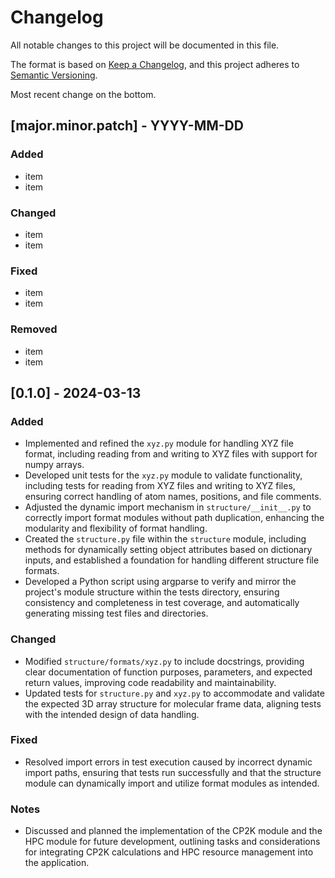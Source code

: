 # Changelog
All notable changes to this project will be documented in this file.

The format is based on [Keep a Changelog](https://keepachangelog.com/en/1.0.0/),
and this project adheres to [Semantic Versioning](https://semver.org/spec/v2.0.0.html).

Most recent change on the bottom.

## [major.minor.patch] - YYYY-MM-DD
### Added
- item
- item
### Changed
- item
- item
### Fixed
- item
- item
### Removed
- item
- item

## [0.1.0] - 2024-03-13
### Added
- Implemented and refined the `xyz.py` module for handling XYZ file format, including reading from and writing to XYZ files with support for numpy arrays.
- Developed unit tests for the `xyz.py` module to validate functionality, including tests for reading from XYZ files and writing to XYZ files, ensuring correct handling of atom names, positions, and file comments.
- Adjusted the dynamic import mechanism in `structure/__init__.py` to correctly import format modules without path duplication, enhancing the modularity and flexibility of format handling.
- Created the `structure.py` file within the `structure` module, including methods for dynamically setting object attributes based on dictionary inputs, and established a foundation for handling different structure file formats.
- Developed a Python script using argparse to verify and mirror the project's module structure within the tests directory, ensuring consistency and completeness in test coverage, and automatically generating missing test files and directories.

### Changed
- Modified `structure/formats/xyz.py` to include docstrings, providing clear documentation of function purposes, parameters, and expected return values, improving code readability and maintainability.
- Updated tests for `structure.py` and `xyz.py` to accommodate and validate the expected 3D array structure for molecular frame data, aligning tests with the intended design of data handling.

### Fixed
- Resolved import errors in test execution caused by incorrect dynamic import paths, ensuring that tests run successfully and that the structure module can dynamically import and utilize format modules as intended.

### Notes
- Discussed and planned the implementation of the CP2K module and the HPC module for future development, outlining tasks and considerations for integrating CP2K calculations and HPC resource management into the application.
